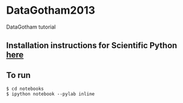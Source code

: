 DataGotham2013
==============

DataGotham tutorial

## Installation instructions for Scientific Python [here](http://nbviewer.ipython.org/urls/raw.github.com/hernamesbarbara/Scientific_Python_Setup/master/Setting_Up_Your_Python_Environment.ipynb)


## To run

    $ cd notebooks
    $ ipython notebook --pylab inline

